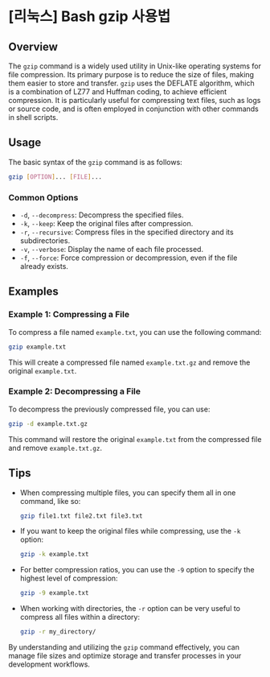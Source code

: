 # [리눅스] Bash gzip 사용법

## Overview
The `gzip` command is a widely used utility in Unix-like operating systems for file compression. Its primary purpose is to reduce the size of files, making them easier to store and transfer. `gzip` uses the DEFLATE algorithm, which is a combination of LZ77 and Huffman coding, to achieve efficient compression. It is particularly useful for compressing text files, such as logs or source code, and is often employed in conjunction with other commands in shell scripts.

## Usage
The basic syntax of the `gzip` command is as follows:

```bash
gzip [OPTION]... [FILE]...
```

### Common Options
- `-d`, `--decompress`: Decompress the specified files.
- `-k`, `--keep`: Keep the original files after compression.
- `-r`, `--recursive`: Compress files in the specified directory and its subdirectories.
- `-v`, `--verbose`: Display the name of each file processed.
- `-f`, `--force`: Force compression or decompression, even if the file already exists.

## Examples

### Example 1: Compressing a File
To compress a file named `example.txt`, you can use the following command:

```bash
gzip example.txt
```
This will create a compressed file named `example.txt.gz` and remove the original `example.txt`.

### Example 2: Decompressing a File
To decompress the previously compressed file, you can use:

```bash
gzip -d example.txt.gz
```
This command will restore the original `example.txt` from the compressed file and remove `example.txt.gz`.

## Tips
- When compressing multiple files, you can specify them all in one command, like so:

  ```bash
  gzip file1.txt file2.txt file3.txt
  ```

- If you want to keep the original files while compressing, use the `-k` option:

  ```bash
  gzip -k example.txt
  ```

- For better compression ratios, you can use the `-9` option to specify the highest level of compression:

  ```bash
  gzip -9 example.txt
  ```

- When working with directories, the `-r` option can be very useful to compress all files within a directory:

  ```bash
  gzip -r my_directory/
  ```

By understanding and utilizing the `gzip` command effectively, you can manage file sizes and optimize storage and transfer processes in your development workflows.